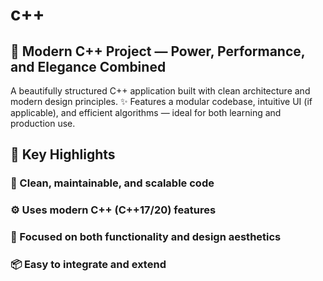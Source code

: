 # c++
<h2>🚀 Modern C++ Project — Power, Performance, and Elegance Combined</h2>
A beautifully structured C++ application built with clean architecture and modern design principles. ✨
Features a modular codebase, intuitive UI (if applicable), and efficient algorithms — ideal for both learning and production use.

<h2>🔹 Key Highlights</h2>

<h3>🧠 Clean, maintainable, and scalable code</h3>

<h3>⚙️ Uses modern C++ (C++17/20) features</h3>

<h3>🎨 Focused on both functionality and design aesthetics</h3>

<h3>📦 Easy to integrate and extend</h3>

